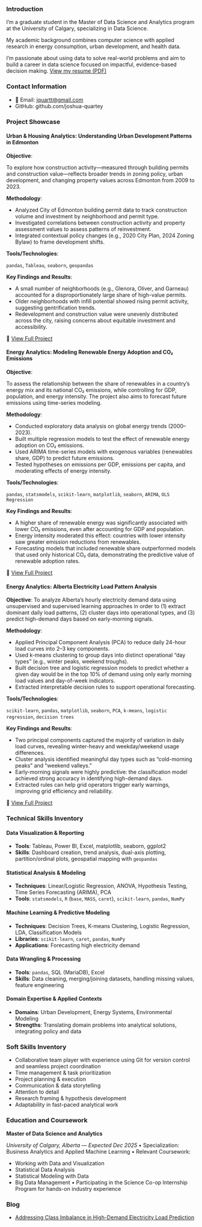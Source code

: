 ### Introduction
I’m a graduate student in the Master of Data Science and Analytics program at the University of Calgary, specializing in Data Science.

My academic background combines computer science with applied research in energy consumption, urban development, and health data.

I’m passionate about using data to solve real-world problems and aim to build a career in data science focused on impactful, evidence-based decision making.
<a href="assets/files/Resume.pdf" target="_blank">View my resume (PDF)</a>

### Contact Information
* 📧 Email: jquartt@gmail.com
* GitHub: github.com/joshua-quartey
 
### Project Showcase
#### Urban & Housing Analytics: Understanding Urban Development Patterns in Edmonton

**Objective**:

To explore how construction activity—measured through building permits and construction value—reflects broader trends in zoning policy, urban development, and changing property values across Edmonton from 2009 to 2023.

**Methodology**:

* Analyzed City of Edmonton building permit data to track construction volume and investment by neighborhood and permit type.
* Investigated correlations between construction activity and property assessment values to assess patterns of reinvestment.
* Integrated contextual policy changes (e.g., 2020 City Plan, 2024 Zoning Bylaw) to frame development shifts.

**Tools/Technologies**:

`pandas`,  `Tableau`, `seaborn`, `geopandas`

**Key Findings and Results**:

* A small number of neighborhoods (e.g., Glenora, Oliver, and Garneau) accounted for a disproportionately large share of high-value permits.
* Older neighborhoods with infill potential showed rising permit activity, suggesting gentrification trends.
* Redevelopment and construction value were unevenly distributed across the city, raising concerns about equitable investment and accessibility.

🔗 [View Full Project](projects/Urban_Housing_Analytics/Understanding_Urban_Development_Patterns_in_Edmonton.ipynb)


#### Energy Analytics: Modeling Renewable Energy Adoption and CO₂ Emissions

**Objective**:

To assess the relationship between the share of renewables in a country’s energy mix and its national CO₂ emissions, while controlling for GDP, population, and energy intensity. The project also aims to forecast future emissions using time-series modeling.

**Methodology**:

* Conducted exploratory data analysis on global energy trends (2000–2023).
* Built multiple regression models to test the effect of renewable energy adoption on CO₂ emissions.
* Used ARIMA time-series models with exogenous variables (renewables share, GDP) to predict future emissions.
* Tested hypotheses on emissions per GDP, emissions per capita, and moderating effects of energy intensity.

**Tools/Technologies**:

`pandas`, `statsmodels`, `scikit-learn`, `matplotlib`, `seaborn`, `ARIMA`, `OLS Regression`

**Key Findings and Results**:

* A higher share of renewable energy was significantly associated with lower CO₂ emissions, even after accounting for GDP and population.
* Energy intensity moderated this effect: countries with lower intensity saw greater emission reductions from renewables.
* Forecasting models that included renewable share outperformed models that used only historical CO₂ data, demonstrating the predictive value of renewable adoption rates.

🔗 [View Full Project](projects/Energy_Analytics/Modeling_Renewable_Energy_Adoption_and_CO₂_Emissions.ipynb)

#### Energy Analytics: Alberta Electricity Load Pattern Analysis

**Objective**:
To analyze Alberta’s hourly electricity demand data using unsupervised and supervised learning approaches in order to (1) extract dominant daily load patterns, (2) cluster days into operational types, and (3) predict high-demand days based on early-morning signals.

**Methodology**:

* Applied Principal Component Analysis (PCA) to reduce daily 24-hour load curves into 2–3 key components.
* Used k-means clustering to group days into distinct operational “day types” (e.g., winter peaks, weekend troughs).
* Built decision tree and logistic regression models to predict whether a given day would be in the top 10% of demand using only early morning load values and day-of-week indicators.
* Extracted interpretable decision rules to support operational forecasting.

**Tools/Technologies**:

`scikit-learn`, `pandas`, `matplotlib`, `seaborn`, `PCA`, `k-means`, `logistic regression`, `decision trees`

**Key Findings and Results**:

* Two principal components captured the majority of variation in daily load curves, revealing winter-heavy and weekday/weekend usage differences.
* Cluster analysis identified meaningful day types such as “cold-morning peaks” and “weekend valleys.”
* Early-morning signals were highly predictive: the classification model achieved strong accuracy in identifying high-demand days.
* Extracted rules can help grid operators trigger early warnings, improving grid efficiency and reliability.

🔗 [View Full Project](projects/Energy_Analytics/Alberta_Electricity_Load_Pattern_Analysis.ipynb)




### Technical Skills Inventory

#### Data Visualization & Reporting

* **Tools**: Tableau, Power BI, Excel, matplotlib, seaborn, ggplot2
* **Skills**: Dashboard creation, trend analysis, dual-axis plotting, partition/ordinal plots, geospatial mapping with `geopandas`

#### Statistical Analysis & Modeling

* **Techniques**: Linear/Logistic Regression, ANOVA, Hypothesis Testing, Time Series Forecasting (ARIMA), PCA
* **Tools**: `statsmodels`, `R` (`base`, `MASS`, `caret`), `scikit-learn`, `pandas`, `NumPy`

#### Machine Learning & Predictive Modeling

* **Techniques**: Decision Trees, K-means Clustering, Logistic Regression, LDA, Classification Models
* **Libraries**: `scikit-learn`, `caret`, `pandas`, `NumPy`
* **Applications**: Forecasting high electricity demand

#### Data Wrangling & Processing

* **Tools**: `pandas`, SQL (MariaDB), Excel
* **Skills**: Data cleaning, merging/joining datasets, handling missing values, feature engineering

#### Domain Expertise & Applied Contexts

* **Domains**: Urban Development, Energy Systems, Environmental Modeling
* **Strengths**: Translating domain problems into analytical solutions, integrating policy and data

  
### Soft Skills Inventory
* Collaborative team player with experience using Git for version control and seamless project coordination
* Time management & task prioritization
* Project planning & execution
* Communication & data storytelling
* Attention to detail
* Research framing & hypothesis development
* Adaptability in fast-paced analytical work



### Education and Coursework

**Master of Data Science and Analytics**

*University of Calgary, Alberta* — *Expected Dec 2025*
• Specialization: Business Analytics and Applied Machine Learning
• Relevant Coursework:
- Working with Data and Visualization
- Statistical Data Analysis
- Statistical Modeling with Data
- Big Data Management
• Participating in the Science Co-op Internship Program for hands-on industry experience



### Blog 
* [Addressing Class Imbalance in High-Demand Electricity Load Prediction
](Blog/_posts/2025-06-13-class-imbalance-electricity.md)

